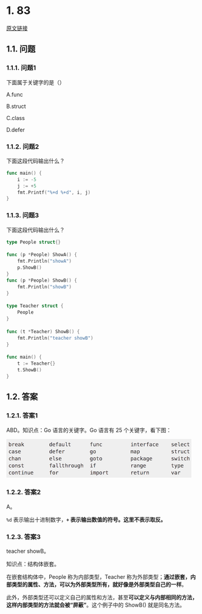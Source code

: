 # 1. 83

[原文链接](https://www.topgoer.cn/docs/gomianshiti/mian12)

## 1.1. 问题

### 1.1.1. 问题1

下面属于关键字的是（）

A.func

B.struct

C.class

D.defer


### 1.1.2. 问题2

下面这段代码输出什么？

```go
func main() {  
    i := -5
    j := +5
    fmt.Printf("%+d %+d", i, j)
}
```

### 1.1.3. 问题3

下面这段代码输出什么？

```go
type People struct{}

func (p *People) ShowA() {
    fmt.Println("showA")
    p.ShowB()
}
func (p *People) ShowB() {
    fmt.Println("showB")
}

type Teacher struct {
    People
}

func (t *Teacher) ShowB() {
    fmt.Println("teacher showB")
}

func main() {
    t := Teacher{}
    t.ShowB()
}
```



## 1.2. 答案

### 1.2.1. 答案1

ABD。知识点：Go 语言的关键字。Go 语言有 25 个关键字，看下图：

![](pics/20210915154120199_2045366691.png)

### 1.2.2. 答案2

A。

`%d` 表示输出十进制数字，**`+` 表示输出数值的符号。这里不表示取反。**

### 1.2.3. 答案3

teacher showB。

知识点：结构体嵌套。

在嵌套结构体中，People 称为内部类型，Teacher 称为外部类型；**通过嵌套，内部类型的属性、方法，可以为外部类型所有，就好像是外部类型自己的一样**。

此外，外部类型还可以定义自己的属性和方法，甚至**可以定义与内部相同的方法，这样内部类型的方法就会被“屏蔽”**。这个例子中的 ShowB() 就是同名方法。